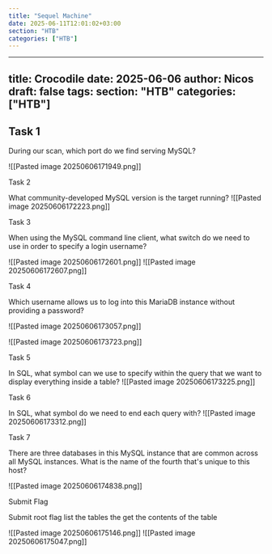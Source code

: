 ```yaml
---
title: "Sequel Machine"
date: 2025-06-11T12:01:02+03:00
section: "HTB"
categories: ["HTB"]
---
```

---
title: Crocodile
date: 2025-06-06
author: Nicos
draft: false
tags: 
section: "HTB"
categories: ["HTB"]
---
## Task 1

During our scan, which port do we find serving MySQL?

![[Pasted image 20250606171949.png]]

Task 2

What community-developed MySQL version is the target running?
![[Pasted image 20250606172223.png]]

Task 3

When using the MySQL command line client, what switch do we need to use in order to specify a login username?

![[Pasted image 20250606172601.png]]
![[Pasted image 20250606172607.png]]

Task 4

Which username allows us to log into this MariaDB instance without providing a password?

![[Pasted image 20250606173057.png]]

![[Pasted image 20250606173723.png]]


Task 5

In SQL, what symbol can we use to specify within the query that we want to display everything inside a table?
![[Pasted image 20250606173225.png]]

Task 6

In SQL, what symbol do we need to end each query with?
![[Pasted image 20250606173312.png]]

Task 7

There are three databases in this MySQL instance that are common across all MySQL instances. What is the name of the fourth that's unique to this host?

![[Pasted image 20250606174838.png]]

Submit Flag

Submit root flag
list the tables the get the contents of the table

![[Pasted image 20250606175146.png]]
![[Pasted image 20250606175047.png]]


